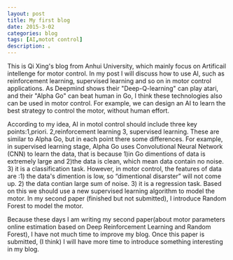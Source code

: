 ```yaml
---
layout: post
title: My first blog
date: 2015-3-02
categories: blog
tags: [AI,motot control]
description: 。
---
```


This is Qi Xing's blog from Anhui University, which mainly focus on Artificail intellenge for motor control. In my post I will discuss how to use AI, such as reinforcement learning, supervised learning and so on in motor control applications. As Deepmind shows their "Deep-Q-learning" can play atari, and their "Alpha Go" can beat human in Go, I think these technologies also can be used in motor control. For example, we can design an AI to learn the best strategy to control the motor, without human effort. 


According to my idea, AI in motol control should include three key points:1,priori. 2,reinforcement learning 3, supervised learning. These are similar to Alpha Go, but in each point there some differences. For example, in supervised learning stage, Alpha Go uses Convolutional Neural Network (CNN) to learn the data, that is because 1)in Go dimentions of data  is extremely large and 2)the data is clean, which mean data contain no noise. 3) it is a classification task. However, in motor control, the features of data are :1) the data's dimention is low, so “dimentional disarster” will not come up. 2) the data contian large sum of noise. 3) it is a regression task. Based on this we should use a new supervised learning algorithm to model the motor. In my second paper (finished but not submitted), I introduce Random Forest to model the motor.

Because these days I am writing my second paper(about motor parameters online estimation based on Deep Reinforcement Learning and Random Forest), I have not much time to improve my blog. Once this paper is submitted, (I think) I will have more time to introduce something interesting in my blog.












